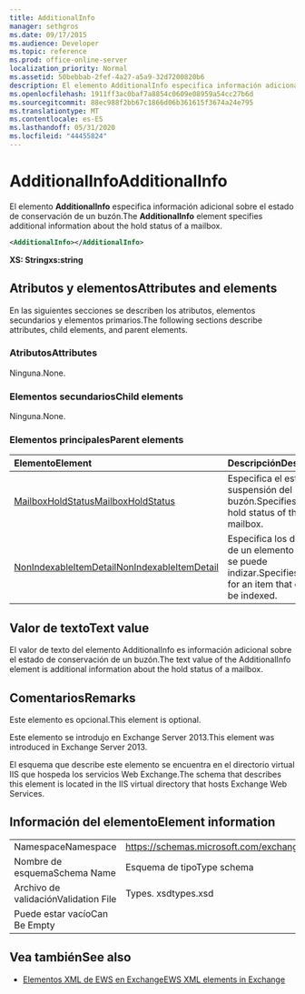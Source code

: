 ```yaml
---
title: AdditionalInfo
manager: sethgros
ms.date: 09/17/2015
ms.audience: Developer
ms.topic: reference
ms.prod: office-online-server
localization_priority: Normal
ms.assetid: 50bebbab-2fef-4a27-a5a9-32d7200820b6
description: El elemento AdditionalInfo especifica información adicional sobre el estado de conservación de un buzón.
ms.openlocfilehash: 1911ff3ac0baf7a8854c0609e08959a54cc27b6d
ms.sourcegitcommit: 88ec988f2bb67c1866d06b361615f3674a24e795
ms.translationtype: MT
ms.contentlocale: es-ES
ms.lasthandoff: 05/31/2020
ms.locfileid: "44455824"
---
```

# <a name="additionalinfo"></a><span data-ttu-id="bd857-103">AdditionalInfo</span><span class="sxs-lookup"><span data-stu-id="bd857-103">AdditionalInfo</span></span>

<span data-ttu-id="bd857-104">El elemento **AdditionalInfo** especifica información adicional sobre el estado de conservación de un buzón.</span><span class="sxs-lookup"><span data-stu-id="bd857-104">The **AdditionalInfo** element specifies additional information about the hold status of a mailbox.</span></span> 
  
```XML
<AdditionalInfo></AdditionalInfo>
```

 <span data-ttu-id="bd857-105">**XS: String**</span><span class="sxs-lookup"><span data-stu-id="bd857-105">**xs:string**</span></span>
## <a name="attributes-and-elements"></a><span data-ttu-id="bd857-106">Atributos y elementos</span><span class="sxs-lookup"><span data-stu-id="bd857-106">Attributes and elements</span></span>

<span data-ttu-id="bd857-107">En las siguientes secciones se describen los atributos, elementos secundarios y elementos primarios.</span><span class="sxs-lookup"><span data-stu-id="bd857-107">The following sections describe attributes, child elements, and parent elements.</span></span>
  
### <a name="attributes"></a><span data-ttu-id="bd857-108">Atributos</span><span class="sxs-lookup"><span data-stu-id="bd857-108">Attributes</span></span>

<span data-ttu-id="bd857-109">Ninguna.</span><span class="sxs-lookup"><span data-stu-id="bd857-109">None.</span></span>
  
### <a name="child-elements"></a><span data-ttu-id="bd857-110">Elementos secundarios</span><span class="sxs-lookup"><span data-stu-id="bd857-110">Child elements</span></span>

<span data-ttu-id="bd857-111">Ninguna.</span><span class="sxs-lookup"><span data-stu-id="bd857-111">None.</span></span>
  
### <a name="parent-elements"></a><span data-ttu-id="bd857-112">Elementos principales</span><span class="sxs-lookup"><span data-stu-id="bd857-112">Parent elements</span></span>

|<span data-ttu-id="bd857-113">**Elemento**</span><span class="sxs-lookup"><span data-stu-id="bd857-113">**Element**</span></span>|<span data-ttu-id="bd857-114">**Descripción**</span><span class="sxs-lookup"><span data-stu-id="bd857-114">**Description**</span></span>|
|:-----|:-----|
|[<span data-ttu-id="bd857-115">MailboxHoldStatus</span><span class="sxs-lookup"><span data-stu-id="bd857-115">MailboxHoldStatus</span></span>](mailboxholdstatus.md) <br/> |<span data-ttu-id="bd857-116">Especifica el estado de suspensión del buzón.</span><span class="sxs-lookup"><span data-stu-id="bd857-116">Specifies the hold status of the mailbox.</span></span>  <br/> |
|[<span data-ttu-id="bd857-117">NonIndexableItemDetail</span><span class="sxs-lookup"><span data-stu-id="bd857-117">NonIndexableItemDetail</span></span>](nonindexableitemdetail.md) <br/> |<span data-ttu-id="bd857-118">Especifica los detalles de un elemento que no se puede indizar.</span><span class="sxs-lookup"><span data-stu-id="bd857-118">Specifies detail for an item that cannot be indexed.</span></span>  <br/> |
   
## <a name="text-value"></a><span data-ttu-id="bd857-119">Valor de texto</span><span class="sxs-lookup"><span data-stu-id="bd857-119">Text value</span></span>

<span data-ttu-id="bd857-120">El valor de texto del elemento AdditionalInfo es información adicional sobre el estado de conservación de un buzón.</span><span class="sxs-lookup"><span data-stu-id="bd857-120">The text value of the AdditionalInfo element is additional information about the hold status of a mailbox.</span></span>
  
## <a name="remarks"></a><span data-ttu-id="bd857-121">Comentarios</span><span class="sxs-lookup"><span data-stu-id="bd857-121">Remarks</span></span>

<span data-ttu-id="bd857-122">Este elemento es opcional.</span><span class="sxs-lookup"><span data-stu-id="bd857-122">This element is optional.</span></span>
  
<span data-ttu-id="bd857-123">Este elemento se introdujo en Exchange Server 2013.</span><span class="sxs-lookup"><span data-stu-id="bd857-123">This element was introduced in Exchange Server 2013.</span></span>
  
<span data-ttu-id="bd857-124">El esquema que describe este elemento se encuentra en el directorio virtual IIS que hospeda los servicios Web Exchange.</span><span class="sxs-lookup"><span data-stu-id="bd857-124">The schema that describes this element is located in the IIS virtual directory that hosts Exchange Web Services.</span></span>
  
## <a name="element-information"></a><span data-ttu-id="bd857-125">Información del elemento</span><span class="sxs-lookup"><span data-stu-id="bd857-125">Element information</span></span>

|||
|:-----|:-----|
|<span data-ttu-id="bd857-126">Namespace</span><span class="sxs-lookup"><span data-stu-id="bd857-126">Namespace</span></span>  <br/> |https://schemas.microsoft.com/exchange/services/2006/types  <br/> |
|<span data-ttu-id="bd857-127">Nombre de esquema</span><span class="sxs-lookup"><span data-stu-id="bd857-127">Schema Name</span></span>  <br/> |<span data-ttu-id="bd857-128">Esquema de tipo</span><span class="sxs-lookup"><span data-stu-id="bd857-128">Type schema</span></span>  <br/> |
|<span data-ttu-id="bd857-129">Archivo de validación</span><span class="sxs-lookup"><span data-stu-id="bd857-129">Validation File</span></span>  <br/> |<span data-ttu-id="bd857-130">Types. xsd</span><span class="sxs-lookup"><span data-stu-id="bd857-130">types.xsd</span></span>  <br/> |
|<span data-ttu-id="bd857-131">Puede estar vacío</span><span class="sxs-lookup"><span data-stu-id="bd857-131">Can Be Empty</span></span>  <br/> ||
   
## <a name="see-also"></a><span data-ttu-id="bd857-132">Vea también</span><span class="sxs-lookup"><span data-stu-id="bd857-132">See also</span></span>

- [<span data-ttu-id="bd857-133">Elementos XML de EWS en Exchange</span><span class="sxs-lookup"><span data-stu-id="bd857-133">EWS XML elements in Exchange</span></span>](ews-xml-elements-in-exchange.md)

